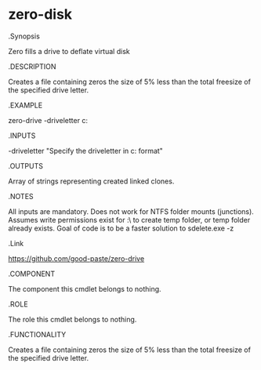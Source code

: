 # zero-disk
.Synopsis

   Zero fills a drive to deflate virtual disk
   
.DESCRIPTION

   Creates a file containing zeros the size of 5% less than the total freesize of the specified drive letter.
   
.EXAMPLE

   zero-drive -driveletter c:
   
.INPUTS

   -driveletter "Specify the driveletter in c: format"
   
.OUTPUTS

   Array of strings representing created linked clones.
   
.NOTES

   All inputs are mandatory.
   Does not work for NTFS folder mounts (junctions).
   Assumes write permissions exist for <driveletter>:\ to create temp folder, or temp folder already exists.
   Goal of code is to be a faster solution to sdelete.exe -z
   
.Link

https://github.com/good-paste/zero-drive
        
.COMPONENT

   The component this cmdlet belongs to nothing.
   
.ROLE

   The role this cmdlet belongs to nothing.
   
.FUNCTIONALITY

   Creates a file containing zeros the size of 5% less than the total freesize of the specified drive letter.
